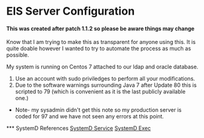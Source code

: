 # EIS Server Configuration
#### This was created after patch 1.1.2 so please be aware things may change

Know that I am trying to make this as transparent for anyone using this. It is quite doable however I wanted to try to automate the process as much as possible.

My system is running on Centos 7 attached to our ldap and oracle database.

1) Use an account with sudo priviledges to perform all your modifications.
2) Due to  the software warnings surrounding Java 7 after Update 80 this is scripted to 79 (which is convenient as it is the last publicly available one.) 
 * Note- my sysadmin didn't get this note so my production server is coded for 97 and we have not seen any errors at this point.


*** SystemD References
[SystemD Service](http://0pointer.de/public/systemd-man/systemd.service.html)
[SystemD Exec](http://0pointer.de/public/systemd-man/systemd.exec.html)
